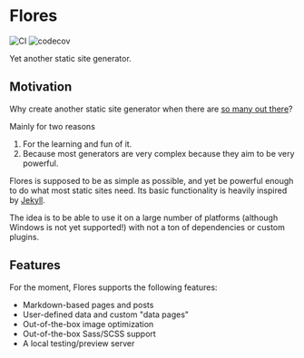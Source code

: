 # Flores

![CI](https://github.com/kokkonisd/flores/actions/workflows/ci.yaml/badge.svg)
![codecov](https://codecov.io/gh/kokkonisd/flores/branch/main/graph/badge.svg)

Yet another static site generator.


## Motivation

Why create another static site generator when there are
[so many out there](https://jamstack.org/generators/)?

Mainly for two reasons

1. For the learning and fun of it.
2. Because most generators are very complex because they aim to be very powerful.

Flores is supposed to be as simple as possible, and yet be powerful enough to do what
most static sites need. Its basic functionality is heavily inspired by
[Jekyll](https://jekyllrb.com/).

The idea is to be able to use it on a large number of platforms (although Windows is not
yet supported!) with not a ton of dependencies or custom plugins.


## Features

For the moment, Flores supports the following features:

- Markdown-based pages and posts
- User-defined data and custom "data pages"
- Out-of-the-box image optimization
- Out-of-the-box Sass/SCSS support
- A local testing/preview server
